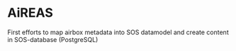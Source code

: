 AiREAS
======

First efforts to map airbox metadata into SOS datamodel and create content in SOS-database (PostgreSQL)
